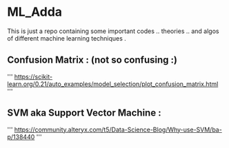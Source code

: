# ML_Adda
This is just a repo containing some important codes .. theories .. and algos of different machine learning techniques .

## Confusion Matrix : (not so confusing :)
'''
https://scikit-learn.org/0.21/auto_examples/model_selection/plot_confusion_matrix.html
'''



## SVM aka Support Vector Machine :
'''
https://community.alteryx.com/t5/Data-Science-Blog/Why-use-SVM/ba-p/138440
'''
